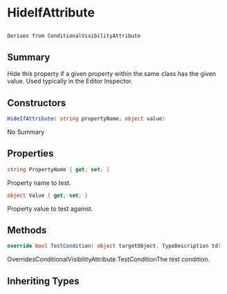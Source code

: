 # HideIfAttribute

## 
```c#
Derives from ConditionalVisibilityAttribute
```

## Summary

Hide this property if a given property within the same class has the given value. Used typically in the Editor Inspector.
## Constructors

```c#
HideIfAttribute( string propertyName, object value) 
```
No Summary
## Properties

```c#
string PropertyName { get; set; } 
```
Property name to test.
```c#
object Value { get; set; } 
```
Property value to test against.
## Methods

```c#
override bool TestCondition( object targetObject, TypeDescription td) 
```
OverridesConditionalVisibilityAttribute.TestConditionThe test condition.
## Inheriting Types

